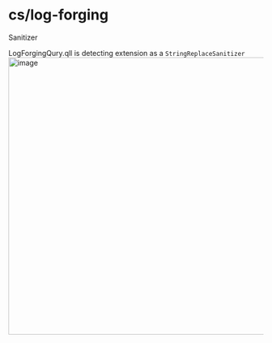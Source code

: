 # cs/log-forging


Sanitizer 

LogForgingQury.qll is detecting extension as a `StringReplaceSanitizer`
<img width="547" alt="image" src="https://github.com/vulna-felickz/logger-extension-sanitizer/assets/1760475/d268fb83-8f68-4c0a-8acd-9d26b74e655f">
